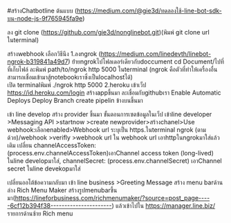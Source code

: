 #สร้างChatbotline
ต้นแบบ (https://medium.com/@gie3d/ทดลองใช้-line-bot-sdk-บน-node-js-9f765945fa9e) 

ลง git clone (https://github.com/gie3d/nonglinebot.git)(พิมพ์ git clone url ในterminal) 

สร้างwebhook เลือกวิธีนึง
1.ลงngrok (https://medium.com/linedevth/linebot-ngrok-b319841a49d7) 
          ย้่ายngrokไปโฟลเดอร์เดียวกับdoccument cd Document/ไปที่ที่เก็บไฟล์  ละพิมพ์ path/to/ngrok http 5000 ในterminal
          (ngrok คือตัวที่ทำให้เครื่องอื่นสามารถเชื่อมเข้ามาสู้notebookเราซึ่งเป็นlocalhostได้)     
           เปิด terminalพิมพ์ ./ngrok http 5000 
2.heroku เข้าเว็ป https://id.heroku.com/login
                สร้างappขึ้นมา ละเชื่อมกับgithubเรา
                Enable Automatic Deploys
                Deploy Branch
                create pipelin ข้างบนขึ้นมา

เข้า line develop สร้าง provider ขึ้นมา
ขั้นตอนการเซตข้อมูลในเว็ป
เข้าline developer >Messaging API >startnow >create newprovider>สร้างchanel>Use webhook:เลือกenabled>Webhook url ระบุเป็น https.ในterminal ngrok (ตามด้วย)/webhook >verifly >webhook url ใน webhook url เอาhttpในngrokมาใส่แล้วเติม 
เปลี่ยน    channelAccessToken: (process.env.channelAccessToken)เอาChannel access token (long-lived) ในline developมาใส่,     channelSecret: (process.env.channelSecret) เอาChannel secret ในline devekopมาใส่



เปลี่ยนออโต้ข้อความกลับมา เข้า line business >Greeting Message
สร้าง menu barด้านล่าง Rich Menu Maker สร้างรูปmenubarขึ้นมา(https://lineforbusiness.com/richmenumaker/?source=post_page-----6cf12b394f38----------------------)
           แล้วเข้าไปใน https://manager.line.biz/ รายการด้านซ้าย Rich menu
